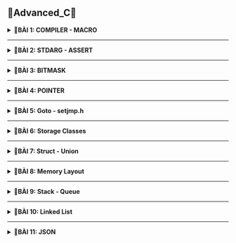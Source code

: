📓Advanced_C📓
----

<details>
<summary><b>📖BÀI 1: COMPILER - MACRO</b></summary>
 
## 1. Compiler - Trình biên dịch
- **Compiler (Trình biên dịch )**: là chương trình biên dịch các code của ngôn ngữ lập trình tương ứng thành các mã nhị phân mà máy có thể hiểu được.
- Quá trình biên dịch gồm 4 giai đoạn:

![image](https://github.com/user-attachments/assets/a0dfa386-3802-4682-a506-cd6534989b3d)
<br>&nbsp;**a. Preprocess (Tiền xử lý):**<br>
&nbsp;&nbsp;- &nbsp;**Tác dụng:** Chuyển các _file.c_, _file.h_ sang _file.i_.<br>
&nbsp;&nbsp;- &nbsp;**Đặc điểm:**<br>
&nbsp;&nbsp;&nbsp;&nbsp;&nbsp;+ &nbsp;Xử lý các loại chỉ thị tiền xử lý.<br>
&nbsp;&nbsp;&nbsp;&nbsp;&nbsp;+ &nbsp;Xóa bỏ các chú thích.<br>
&nbsp;&nbsp;- &nbsp;**Cú pháp:** `gcc -E main.c -o main.i`.<br>

&nbsp;**b. Compiler (Biên dịch):**<br>
&nbsp;&nbsp;- &nbsp;**Tác dụng:** Chuyển _file.i_ sang _file.s_.<br>
&nbsp;&nbsp;- &nbsp;**Đặc điểm:**<br>
&nbsp;&nbsp;&nbsp;&nbsp;&nbsp;+ &nbsp;_file.s_: là file assembly code thao tác được trực tiếp với CPU.<br>
&nbsp;&nbsp;- &nbsp;**Cú pháp:** `gcc -S main.i -o main.s`.<br>

&nbsp;**c. Assembler (Hợp ngữ):**<br>
&nbsp;&nbsp;- &nbsp;**Tác dụng:** Chuyển _file.s_ sang _file.o_.<br>
&nbsp;&nbsp;- &nbsp;**Đặc điểm:**<br>
&nbsp;&nbsp;&nbsp;&nbsp;&nbsp;+ &nbsp;Dịch chương trình sang mã máy 0 và 1.<br>
&nbsp;&nbsp;- &nbsp;**Cú pháp:** `gcc -c main.s -o main.o`.<br>

&nbsp;**d. Linker (Liên kết):**<br>
&nbsp;&nbsp;- &nbsp;**Tác dụng:** Chuyển _file.o_ sang _file.exe_.<br>
&nbsp;&nbsp;- &nbsp;**Đặc điểm:**<br>
&nbsp;&nbsp;&nbsp;&nbsp;&nbsp;+ &nbsp;Dịch chương trình sang mã máy 0 và 1.<br>
&nbsp;&nbsp;- &nbsp;**Cú pháp:** `gcc main.o test.o -o main`.<br>
## 2. Marco
- **Marco:** Là từ chỉ những thông tin sẽ được xử lý ở quá trình tiền xử lý 
- Các loại chỉ thị tiền xử lý bao gồm:

&nbsp;**a. #include:** Chỉ thị bao hàm tệp.<br>
&nbsp;&nbsp;&nbsp;- &nbsp;**Chức năng:**  Chèn nội dung file khác vào mã nguồn chính.<br>
&nbsp;&nbsp;&nbsp;- &nbsp;**#include <...>:** Thư viện trữ của C. Tìm kiếm file trong thư mục cài đặt.<br>
&nbsp;&nbsp;&nbsp;- &nbsp;**#include "...":**  File thư viện do người dùng tự tạo. Tìm kiếm file trong thư mục hiện tại.<br>
&nbsp;&nbsp;&nbsp;- &nbsp;**Ví dụ:**.<br>
```c
#include <stdio.h>
#include "test.h"                          
```
&nbsp;**b. #define:** Chỉ thị định nghĩa.<br>
&nbsp;&nbsp;&nbsp;- &nbsp;**Chức năng:**  Dùng để định nghĩa marco, tránh lặp lại những mã nguồn.<br>
&nbsp;&nbsp;&nbsp;- &nbsp;***Note:**  Khi viết define cho 1 hàm có nhiều dòng thì phải có giấu `\` dể liên kết các dòng.<br>
&nbsp;&nbsp;&nbsp;- &nbsp;**Ví dụ:**.<br>
```c
#define Creat_func(name, cmd)        \
int main()                           \
{                                    \
     printf(#cmd);                   \
}                                    \
```
&nbsp;**c. #undef:** Chỉ thị hủy định nghĩa.<br>
&nbsp;&nbsp;&nbsp;- &nbsp;**Chức năng:**  Dùng để hủy định nghĩa marco.<br>
&nbsp;&nbsp;&nbsp;- &nbsp;**Ví dụ:**
```c
#define SIZE 50    
#undef SIZE                          
#define SIZE 40
```

&nbsp;**d. #if, #elif, #else, #endif:** Chỉ thị biên dịch có điều kiện.<br>
&nbsp;&nbsp;&nbsp;- &nbsp;**Chức năng:**  Dùng để kiểm tra điều kiện của marco.<br>
&nbsp;&nbsp;&nbsp;- &nbsp;**Ví dụ:**<br>
```c
#define ESP32 1   
#define STM32 2
#define ATmega324 3

#define MCU STM32

#if MCU == STM32
   void digitalWrite(Pin pin, Status state){
     if(state == HIGH){
        GPIOA->BSRR = (1 << pin);
     }
#elif MCU == ESP32
   void digitalWrite(Pin pin, Status state){
     if(state == HIGH){
        GPIO.out_w1ts = (1 << pin);
     }
#else MCU == ATmega324
   void digitalWrite(Pin pin, Status state){
     if(state == HIGH){
        PORTA |= (1 << pin);
     }
#endif
```

&nbsp;**e. #ifdef, #ifndef:** Chỉ thị biên dịch có điều kiện.<br>
&nbsp;&nbsp;&nbsp;- &nbsp;**Chức năng:**  Kiểm tra xem marco đã được định nghĩ hay chưa để thực hiện thao tác phía dưới nó.<br>
&nbsp;&nbsp;&nbsp;- &nbsp;**Ví dụ:**<br>
```c
#ifndef TEST_H    
#define TEST_H                        

void display();

#endif
```
- Các loại toán tử trong marco bao gồm:

&nbsp;- &nbsp;**##:** nối chuỗi.<br>
&nbsp;- &nbsp;**Ví dụ:**<br>
```c
#define CREATE_VAR(name)    \
int int_##name;             \
char char_##name;           \
CREATE_VAR(test1);   
```
```c
Kq:  int int_test1; char char_test1;   
```
&nbsp;- &nbsp;**#:** chuẩn hóa đoạn văn bản thành chuỗi.<br>
&nbsp;- &nbsp;**Ví dụ:**<br>
```c
#define CREATE_FUNC(name, cmd)
   void name()
   {
     printf(#cmd);
   }
CREATE_FUNC(test1, This is function\n);   
```
```c
Kq:  void test1(){ printf("This is function\n"); }    
```
&nbsp;- &nbsp;**Variadic:** dùng cho những hàm không xác định được tham số truyền vào và gồm 2 thành phần.<br>
&nbsp;&nbsp;&nbsp;&nbsp;+ &nbsp;**... :** biểu thị danh sách đối số.<br>
&nbsp;&nbsp;&nbsp;&nbsp;+ &nbsp;**__VA_ARG__ :** Thay thế bằng danh sách các đối số.<br>
&nbsp;- &nbsp;**Ví dụ:**<br>
```c
#define print(...) __VA_ARG__   
```
  </details>

  
-----------------------------------------------------------------------------------------------------------------------------------------------


<details>
<summary><b>📖BÀI 2: STDARG - ASSERT</b></summary>
 
## 1. Thư viện STDARG
- Cung cấp cá phương thức để làm việc với các hàm số có danh sách đối số không xác định.
- Các marco trong thư viện STDARG:

|Các marco|Cú pháp|Đặc điểm|
|:------------------------:|:------------------------:|:------------------------|
|**`va_list`**|**`va_list ap`**|- Là 1 kiểu dữ liệu đẫ được định nghĩa lại để đại diện cho danh sách các đối số biến đổi.<br> - Có thể viết lại: `typedef char* va_list`.<br> - Ví dụ: **`va_list args`**|
|**`va_start`**|**`va_start(va_list ap, last_fixed_param)`**|- Khởi tạo `va_list` để bắt đầu truy xuất các tham số biến đổi. Nó cần tham số cuối cùng cố định trong danh sách tham số của hàm.<br> - `last_fixed_param` là tên của tham số cố định cuối cùng trước danh sách tham số biến đổi.<br> - Ví dụ:<br>`void ham(int count, ...){ `<br> &nbsp;&nbsp;&nbsp;`va_list args;`<br> &nbsp;&nbsp;&nbsp;`va_start(args, count);}`|
|**`va_arg`**|**`va_arg(va_list ap, type)`**| - Truy cập 1 đối số trong danh sách và chuyển về kiểu `type`.<br> - Mỗi lần gọi sẽ lấy 1 phần tử. <br> - Ví dụ: `va_arg(args, int)`|
|**`va_copy`**|**`va_copy(va_list dest, va_list src);`**| - `dest`: Biến đích kiểu va_list sẽ nhận bản sao.<br> - `src`: Biến nguồn kiểu va_list đã được khởi tạo bằng va_start.<br> - Sao chép dữ liệu từ biến nguồn vào biến đích.<br> - Sao chép dữ liệu giữa các biến có cùng kiểu `va_list`.<br> - Ví dụ: `va_copy(check, args)`|
|**`va_end`**|**`va_end(va_list ap);`**| - Thu hồi địa chỉ con trỏ,<br> - Giải phóng tài nguyên được cấp phát bởi `va_start`<br> - Ví dụ: `va_end(args)`|
<br>

- Ví dụ:<br>
&nbsp;+ Ví dụ 1: Viết hàm in ra dãy số bất kì được điền vào.<br> 
```c
#include <stdio.h>
#include <stdarg.h>

void display(int count, ...) {
    va_list args;
    va_start(args, count);

    for (int i = 0; i < count; i++) {
        printf("Value at %d: %d\n", i, va_arg(args,int)); 
    }
    va_end(args);
}

int main()
{
    display(5, 5, 8, 15, 10, 13);
    return 0;
}
```
&nbsp;+ Ví dụ 2: Viết hàm tính tổng với tham số không xác định (Kết hợp **`STDARG`** với **`__VA_ARGS__`**).<br> 
```c
#include <stdio.h>
#include <stdarg.h>

#define tong(...)  sum(__VA_ARGS__,'\n')
int sum(int count, ...)
    va_list args;
    va_list check;
    
    va_start(args, count);
    va_copy(check, args);

    int result = count;

    while((va_arg(check, char*)) !=  (char*)'\n')
    {
       result +=  va_arg(args, int);
    }
    va_end(args);
    return result;
}

int main()
{
    printf("Tong: %d\n", tong(3, 1, -1, 0, 2));
    return 0;
}
```
## 2. Thư viện ASSERT
- Cung cấp marco `assert` dùng để kiểm tra một điều kiện trong quá trình debug.<br>
&nbsp;+ Nếu điều kiện đúng (true), không có gì xảy ra và chương trình tiếp tục thực thi.<br>
&nbsp;+ Nếu điều kiện sai (false), chương trình dừng lại và thông báo 1 thông điệp lỗi.<br>
- Nếu định nghĩa macro NDEBUG trước khi include `assert.h`, thì toàn bộ các `assert()` sẽ bị vô hiệu hóa khi biên dịch.
- Ví dụ:<br>
  ```c
  #include <assert.h>

  int main()
  {
    int x = 6;
    assert( x = 5); \\ Nếu x không bằng 5 dừng chương trình báo lỗi, nếu x = 5 thực thi tiếp
  }
  ```
  </details>

---------------------------------------------------------------------------------------------------------------------------------------------------------------------------------------------

<details>
<summary><b>📖BÀI 3: BITMASK</b></summary>
 
## 1. Khái niệm
- **Bitmask**: Là một kỹ thuật trong lập trình, dùng để truy xuất hoặc thao tác trực tiếp trên các bit trong một giá trị nhị phân. Có thể sử dụng bitmask để đặt, xóa và kiểm tra trạng thái của các bit cụ thể trong một từ (word).
- **Bitmask** thường được sử dụng để tối ưu hóa bộ nhớ, thực hiện các phép toán logic trên một cụm bit, và quản lý các trạng thái, quyền truy cập, hoặc các thuộc tính khác của một đối tượng.
## 2. Các toán tử bitwise
### 2.1. Toán tử NOT - NOT bitwise
- Dùng để thực hiện phép NOT bitwise trên từng bit của một số. Kết quả là bit đảo ngược của số đó.<br>
![image](https://github.com/user-attachments/assets/40656c9e-3be8-4e7c-ac22-b7a035ec1d10)
    |a|y = ~a|
    |:--:|:--:|
    |0|1|
    |1|0|
- Ví dụ:
  ```c
  int main()
  {
     uint8_t a = 0b00001110;
     a = ~a; 
  ```
  ```c
  Kq: a = 0b11110001
  ```
### 2.2. Toán tử AND - AND bitwise
- Dùng để thực hiện phép AND bitwise giữa từng cặp bit của hai số. Kết quả là 1 nếu cả hai bit tương ứng đều là 1, ngược lại là 0.<br>
 ![image](https://github.com/user-attachments/assets/2ae95c18-e924-4da4-89fb-8cd7791fb963)
    |a|b|y = a & b|
    |:--:|:--:|:--:|
    |0|0|0|
    |0|1|0|
    |1|0|0|
    |1|1|1|
 - Ví dụ:
   ```c
   int main()
   {
      uint8_t a = 0b00001110;
      uint8_t b = 0b11110001;
      uint8_t result;
      result = a & b;
   ```
   ```c
   Kq: result = 0b00000000
   ```
### 2.3. Toán tử OR - OR bitwise
- Dùng để thực hiện phép OR bitwise giữa từng cặp bit của hai số. Kết quả là 1 nếu có hơn một bit.<br>
 ![image](https://github.com/user-attachments/assets/34b7b8f0-6dd2-4a73-9712-56fde6a8246e)
    |a|b|y|
    |:--:|:--:|:--:|
    |0|0|0|
    |0|1|1|
    |1|0|1|
    |1|1|1|
- Ví dụ:
  ```c
  int main()
  {
     uint8_t a = 0b00001110;
     uint8_t b = 0b11110001;
     uint8_t result;
     result = a | b;
  ```
  ```c
  Kq: result = 0b11111111
  ```
### 2.4. Toán tử XOR - XOR bitwise
- Dùng để thực hiện phép XOR bitwise giữa từng cặp bit của hai số. Kết quả là 1 nếu chỉ có một bit tương ứng là 1.<br> 
 ![image](https://github.com/user-attachments/assets/7b000a23-1941-4702-b8f9-6e374947a4ca)
    |a|b|y = a ^ b|
    |:--:|:--:|:--:|
    |0|0|0|
    |0|1|1|
    |1|0|1|
    |1|1|0|
- Ví dụ:
  ```c
  int main()
  {
     uint8_t a = 0b00001111;
     uint8_t b = 0b11110001;
     uint8_t result;
     result = a ^ b;
  ```
  ```c
  Kq: result = 0b11111110
  ```
### 2.5. Các phép dịch trái (Shift left) và phép dịch phải (Shift right)
- Dùng để di chuyển bit sang trái hoặc sang phải.
- **Phép dịch trái (Shift left):** Các bit ở bên phải sẽ được dịch sang trái, và các bit trái cùng sẽ được đặt giá trị 0.
- **Phép dịch phải (Shift right):** Các bit ở bên trái sẽ được dịch sang phải, và các bit phải cùng sẽ được đặt giá trị 0 hoặc 1 tùy thuộc vào giá trị của bit cao nhất.
- Ví dụ:
  ```c
  int main()
  {
     uint8_t a = 0b00001111;
     uint8_t b = 0b11110001;
     a = a << 5; //dịch trái
     b = b >> 4; //dịch phải
  ```
  ```c
  Kq: a = 0b11100000
      b = 0b00001111
  ```
## 3. Ví dụ tổng quát
```c
#include <stdio.h>
#include <stdint.h>

#define GENDER        1 << 0  // Bit 0: Giới tính (0 = Nữ, 1 = Nam)
#define TSHIRT        1 << 1  // Bit 1: Áo thun (0 = Không, 1 = Có)
#define HAT           1 << 2  // Bit 2: Nón (0 = Không, 1 = Có)

// Bật tính năng
void enableFeature(uint8_t *options, uint8_t feature)
{
    *options = *options | feature;
}

//Tắt tính năng
void disableFeature(uint8_t *options, uint8_t feature) {
    *options = *options & (~feature);
}

//Kiểm tra tính năng
int isFeatureEnabled(uint8_t options, uint8_t feature) {
    return ((options & feature) != 0);
}

//Liệt kê các tính năng đã bật
void listSelectedFeatures(uint8_t options) {
    printf("Selected Features:\n");

    const char* featureName[] =
    {
        "Gender",
        "Shirt",
        "Hat",

    };
    for (int i = 0; i < 8; i++)
    {
      if ((options >> i) & 1)
      {
        printf("%s\n", featureName[i]);   
      }
    }
}

int main(int argc, char const *argv[]) {
{
  uint8_t options = 0;
  uint8_t *ptr = &options;

  enableFeature(&options, GENDER | TSHIRT | HAT);   // Bật tính năng

  disableFeature(&options, HAT | TSHIRT);    // Loại bỏ tính năng
}
  listSelectedFeatures(options);    // Liệt kê tính năng
  return 0;
}
```

  </details>


-----------------------------------------------------------------------------------------------------------------------------------------------


<details>
<summary><b>📖BÀI 4: POINTER</b></summary>
 
## 1. Khái niệm
- **Con trỏ (pointer):** Là một biến chứa địa chỉ bộ nhớ của một đối tượng khác (biến, mảng, hàm)
- Việc sử dụng con trỏ giúp chúng ta thực hiện các thao tác trên bộ nhớ một cách linh hoạt hơn.
## 2. Đặc điểm con trỏ
### 2.1. Khai báo con trỏ
- Cú pháp: `<Kiểu dữ liệu> *<tên biến>`
- Trong đó:<br>
&nbsp;+ Kiểu dữ liệu là: void, char, int, ...<br>
&nbsp;+ Dấu * trước tên biến là ký hiệu báo cho trình biên dịch biết ra.
- Ví dụ: <br>
```c
int *ptr_int;       // con trỏ đến kiểu int
char *ptr_char;     // con trỏ đến kiểu char
float *ptr_float;   // con trỏ đến kiểu float
```
### 2.2. Lấy địa chỉ của biến
- Con trỏ khi trỏ đến biến sẽ lưu địa chỉ ô nhớ đầu tiên được cấp phát cho biến đó.
- Cú pháp: `<Kiểu dữ liệu> *<tên biến 1> = &<tên biến 2>`
- Trong đó:<br>
&nbsp;+ Kiểu dữ liệu là: void, char, int, ...<br>
&nbsp;+ Dấu * trước tên biến là ký hiệu báo cho trình biên dịch biết ra.<br>
&nbsp;+ &<tên biến 2>: là phép lấy địa chỉ của biến 2.
- Ví dụ: <br>
```c
int x = 10;       //Address: 0x01 0x02 0x03 0x04
                  //Value:	0b00..00
int *ptr_x = &x;  // ptr_x chứa địa chỉ của x
                  // &ptr_x = 0xc1
                  // ptr_x = 0x01
```
 Truy cập giá trị (giải tham chiếu - dereference)
- Để lấy giá trị từ con trỏ ta sử dụng phép giải tham chiếu.
- Cú pháp: `*<tên biến 1> = <tên biến 2>`
- Trong đó:<br>
&nbsp;+ *<tên biến 1>: là phép lấy giá trị từ con trỏ.
- Ví dụ: <br>
```c
int x = 10;
int *ptr_x = &x;
*ptr_x = *(0x01) = 10
```
### 2.4. Kích thước con trỏ
- Kích thước của con trỏ phụ thuộc vào kiến trúc máy tính và trình biên dịch hoặc kiến trúc vi xử lý.
- Phải đồng bộ kiểu dữ liệu với biến để tránh đọc sai giá trị
- Ví dụ: Với máy tính có hệ điều hành 64 bit thì con trỏ sẽ có kích thước 8 bytes (64 bit).
## 3. Mối quan hệ giữa con trỏ và mảng
- Kích thước mảng = số lượng phần tử của mảng x kích thước kiểu dữ liệu
```c
int main() {
  int arr[] = {1, 2, 3, 4, 5};
  
  int *ptr = arr;
  
  int n = sizeof(arr)/sizeof(arr[0]);  // số lượng phần tử trong mảng
  
  for (int i; i < n; i++)
  {
     // ptr là địa chỉ phần tử thứ 1
     // ptr + 1 là địa chỉ phần tử thứ 2
     // .....
     // *ptr +i 'là giá trị phần tử thứ i
     printf("Dia chi: %p - Gia tri: %d\n",ptr + i, (*ptr +i));
  }
}
```
## 3. Void pointer
- **Void pointer** thường dùng để trỏ để tới bất kỳ địa chỉ nào mà không cần biết tới kiểu dữ liệu của giá trị tại địa chỉ đó.
- Cú pháp: ` void *ptr_void;`
- Ưu điểm: Thay vì phải khai báo nhiều con trỏ với các kiểu dữ liệu khác nhau thì ta có thể tối ưu bằng cách khai báo 1 con trỏ void và dùng nó để trỏ tới nhiều biến với các kiểu dữ liệu khác nhau giúp tối ưu bộ nhớ hơn
- Nhược điểm: cú pháp phức tạp vì phải ép kiểu lại
- Ví dụ:
```c
#include <stdio.h>

int main()
{
   void *ptr

    int value = 5;
    double test = 15.7;
    char arr[] = "Hello World"; //ký tự NULL (\'0')
    
    ptr = &value;
    printf("Address: %p - Value: %d\n", ptr, *(int*)(ptr));

    ptr = &test;
    printf("Address: %p - Value: %f\n", ptr, *(double*)(ptr));

    ptr = arr;
    for (int i = 0; i < (sizeof(arr)/sizeof(arr[0])); i++)
    {
       printf("Address: %p - Value: %c\n", ptr+i, *(char*)(ptr+i));
    }

    void *ptr1[] = { &value, &test, arr };
    printf("Address: %p - Value: %d\n", ptr1[0], *(int*)ptr1[0]);
    printf("Address: %p - Value: %f\n", ptr1[1], *(double*)ptr1[1]);
    printf("Address: %p - Value: %c\n", ptr1[1], *(char*)ptr1[1]);
    return 0;
}
```
## 4. Con trỏ hàm - Function Pointer
### 4.1. Khái niệm - Cú pháp
- **Con trỏ hàm (Function Pointer)** là một biến mà giữ địa chỉ của một hàm. Có nghĩa là, nó trỏ đến vùng nhớ trong bộ nhớ chứa mã máy của hàm được định nghĩa trong chương trình.
- Trong ngôn ngữ lập trình C, con trỏ hàm cho phép bạn truyền một hàm như là một đối số cho một hàm khác, lưu trữ địa chỉ của hàm trong một cấu trúc dữ liệu, hoặc thậm chí truyền hàm như một giá trị trả về từ một hàm khác.
- Cú pháp: `<return_type> (*func_pointer)(<data_type_1>, <data_type_2>);`
- Ví dụ:
```c
int sum ( int a, int b);
int (*ptr)(int, int);
ptr = sum; 
```
### 4.2. Các cách gọi hàm 
```c
void funcA();
void (*ptr)();
ptr = &funcA; // hoặc có thể viết ptr = funcA
```
- Gọi thông qua tên: FuncA();
- Gọi thông qua con trỏ hàm:<br> 
  &nbsp;+ Gọi trực tiếp như gọi hàm: ptr();<br>
  &nbsp;+ Sử dụng dấu * giải tham chiếu: (*ptr)();
### 4.3. Ưu điểm - nhược điểm
- Ưu điểm: Có độ linh hoạt cao
- Nhược điểm: Tốc độ châm hơn so với gọi hàm thông qua tên
### 4.4. Ví dụ
- Ví dụ 1: Khai báp như 1 biến
  ```c
  #include <stdio.h>
  
  int tong(int a, int b){ return a + b; }
  
  int hieu(int a, int b){ return a - b; }
  
  int tich(int a, int b){ return a * b; }
  
  int thuong(int a, int b){ return (double)a / b; }
  
  int main()
  {
      int (*ptr)(int,int);  //Khai báo con trỏ hàm
  
       ptr = tong;
       printf("Tong: %d\n, ptr(2,3));
  
       ptr = hieu;
       printf("Hieu: %d\n, ptr(2,3));
  
       ptr = tich;
       printf("Tich: %d\n, ptr(2,3));
  
       ptr = thuong;
       printf("Thuong: %d\n, ptr(5,3));
  
       return 0;
  }
  ```
  ```c
  Kq: Tong: 5
       Hieu: -1
       Tich: 6
       Thuong: 1,666666
  ```
 - Ví dụ 2: Khai báo con trỏ hàm dưới dạng mảng con trỏ
   ```c
   void tong(int a, int b) {printf("Tong là: %d", a+b);}
   
   void hieu(int a, int b) {printf("Hieu là: %d", a-b);}
   
   void tich(int a, int b) {printf("Tich là: %d", a*b);}
   
   void thuong(int a, int b) {printf("Thuong là: %d", (double)a/b);}
   
   int main ()
   {
     void (*ptr)(int, int);  // Khai báo con trỏ hàm
   
     void (*ptr_arr[])(int, int) = {tong, hieu, tich, thuong};  
     ptr_arr[0](2,3);  // Gọi hàm tổng
     ptr_arr[1](2,3);  // Gọi hàm hiệu
     ptr_arr[2](2,3);  // Gọi hàm tích
     ptr_arr[3](5,3);  // Gọi hàm thuong
   
    return 0;
   }
   ```
   ```c
   Kq: Tong: 5
        Hieu: -1
        Tich: 6
        Thuong: 1,666666
   ```
   - Ví dụ 3: Khai báo con trỏ hàm dưới dạng tham số truyền vào
   ```c
   void tong(int a, int b) {printf("Tong là: %d", a+b);}
   
   void hieu(int a, int b) {printf("Hieu là: %d", a-b);}
   
   void tich(int a, int b) {printf("Tich là: %d", a*b);}
   
   void thuong(int a, int b) {printf("Thuong là: %d", (double)a/b);}
   
   void tinhtoan(void (*pheptoan)(int, int), int a, int b)
   {
      pheptoan(a,b);
   }
   
   int main ()
   {
     void (*ptr)(int, int);  // Khai báo con trỏ hàm
   
     tinhtoan(tong, 2, 3);  // Truyền tham số là hàm tong để tính tổng.
     tinhtoan(hieu, 2, 3);  // Truyền tham số là hàm tong để tính hiệu.
     tinhtoan(tich, 2, 3);  // Truyền tham số là hàm tong để tính tích.
     tinhtoan(thuong, 5, 3);  // Truyền tham số là hàm tong để tính thương.
     return 0;
   }
   ```
   ```c
   Kq: Tong: 5
        Hieu: -1
        Tich: 6
        Thuong: 1,666666
   ```
## 5. Con trỏ trỏ tới hằng số - Pointer to Constant
- Khái niệm: Là cách định nghĩa một con trỏ không thể thay đổi giá trị tại địa chỉ mà nó trỏ đến thông qua dereference nhưng giá trị địa chỉ đó có thể thay đổi.
- Cú pháp:<br>
  ```c
  <data type> const *ptr_const;
  const <data type> *ptr_const;
  ```
- Ứng dụng: Giứ lại dữ liệu trước đó 
- Ví dụ:<br> 
  ```c
  int main()
  {
     int value = 5;
     int test = 8;
     const int *ptr_const = &value;

     printf("value: %d\n", *ptr_const);  //read - only

     //*ptr_const = 7; Sai
     ptr_const = &test //đúng

     printf("value: %d\n", *ptr_const);
     return 0;
  }
  ```
## 6. Hằng con trỏ -  Constant Pointer
- Khái niệm: Định nghĩa một con trỏ khi được khởi tạo thì nó sẽ không thể trỏ tới địa chỉ khác.
- Cú pháp:<br>
  ```c
  <data type> *const ptr_const;
  const <data type> *const ptr_const;  // kết hợp hằng con trỏ và con trỏ hằng
  ```
- Ví dụ:<br> 
  ```c
  #include <stdio.h>
 
  int main()
  {
      int value = 5;
      int test = 15;
      int *const const_ptr = &value;
  
      printf("value: %d\n", *const_ptr);
  
      *const_ptr = 7;
      printf("value: %d\n", *const_ptr);
  
      //const_ptr = &test; // wrong
      return 0;
  }
  ```
## 7. Con trỏ NULL -  NULL Pointer
- Khái niệm: là một con trỏ không trỏ đến bất kỳ đối tượng hoặc vùng nhớ cụ thể nào.
- Ứng dụng: Dùng để kiểm tra xem một con trỏ đã được khởi tạo và có trỏ đến một vùng nhớ hợp lệ chưa tránh thay đổi dữ liệu mà nó trỏ tới => Khi dùng xong hoặc không dùng nên gắn con trỏ NULL
- Ví dụ:<br> 
  ```c
  #include <stdio.h>

  int main()
  {
      int *ptr = NULL;  // Gán giá trị NULL cho con trỏ    0x0000000
  
      if (ptr == NULL)
      {
          printf("Pointer is NULL\n");
      }
      else
      {
          printf("Pointer is not NULL\n");
      }
  
      int score_game = 5;
      if (ptr == NULL)
      {
          ptr = &score_game;
          *ptr = 30;
          ptr = NULL; // khi không dùng nữa gắn NULL
      }
      return 0;
  }
  ```
  ## 8. Con trỏ đến con trỏ -  Pointer to Pointer (Con trỏ cấp 2
- Khái niệm: cho phép lưu trữ địa chỉ của một con trỏ khác
- Ứng dụng:<br>
&nbsp;+ Kiểu dữ liệu JSON.<br>
&nbsp;+ Cấu trúc dữ liệu danh sách liên kết. <br>
- Ví dụ:<br> 
  ```c
  int test = 5; //Address: 0x01, Value:	5
  
  int *ptr = &test; // Address: 	0xf1, Value:	0x01
  
  int **ptp = &ptr; //Address: 	0xef, Value:	0xf1

  **ptp = 5 // Giải tham chiếu con trỏ cấp 2
  ```
  </details>

  
-----------------------------------------------------------------------------------------------------------------------------------------------


<details>
<summary><b>📖BÀI 5: Goto - setjmp.h </b></summary>
 
## 1. Goto
- **Goto:**: à một từ khóa trong ngôn ngữ lập trình C, cho phép chương trình nhảy đến một nhãn (label) đã được đặt trước đó trong cùng một hàm. 
- Ưu điểm: Kiểm soát luồng chạy chương trình
- Nhược điểm:
  &nbsp;+ Làm cho mã nguồn trở nên khó đọc và khó bảo trì.<br>
  &nbsp;+ Chỉ sử dụng trong cùng 1 hàm.<br>
- Ví dụ:
```c
 #include <stdio.h>
 
 int main()
 {
    int i = 0;
 
    // Đặt nhãn
    start:
       if (i >= 5)
       {
          goto end;  // Chuyển control đến nhãn "end"
       }
 
       printf("%d ", i);
       i++;
 
       goto start;  // Chuyển control đến nhãn "start"
 
    // Nhãn "end"
    end:
       printf("\n");
    return 0;
 }

```
## 2. Thư viện setjmp
- **setjmp.h:** là một thư viện trong ngôn ngữ lập trình C, cung cấp hai hàm chính là setjmp và longjmp.
- Ứng dụng: Dùng để xử lý ngoại lệ trong C (debug chương trình ).
- **setjmp(jmp_bufenv)**: Lưu trữ vị trí mà cái hàm được gọi ra ( vị trí setjmp đang đứng) để có thể quay lại bằng **longjmp**.<br>
&nbsp;+ Trả về 0 khi được gọi lần đầu.<br>
&nbsp;+ Trả về một giá trị khác 0 khi quay lại từ **longjmp**.<br>
- **longjmp(jmp_buf env, int value):** Nhảy về vị trí hiện tại của setjmp và tiếp tục thực thi từ đó.
- Ví dụ:<br>
 ```c
 #include <stdio.h>
 #include <setjmp.h>
 
 jmp_buf buf;
 
 int exception = 0;
 
 void func2()
 {
     printf("This is function 2\n");
     longjmp(buf, 2);  // Nhảy trở lại vị trí setjmp và trả lại giá trị 2
 }
 
 void func3()
 {
     printf("This is function 3\n");
     longjmp(buf, 3);   // Nhảy trở lại vị trí setjmp và trả lại giá trị 3
 }
 
 void func1()
 {
     exception = setjmp(buf);   //đánh dấu lưu trữ vị trí hàm setjmp đang thực thi
     if (exception == 0)
     {
         printf("This is function 1\n");
         printf("exception = %d\n", exception);
         func2();
     }
     else if (exception == 2)
     {
         printf("exception = %d\n", exception);
         func3();
     }
     else if (exception == 3)
     {
         printf("exception = %d\n", exception);
     }
 }
 
 int main(int argc, char const *argv[])
 {
     func1();
     return 0;
 }
 ```
## 3. Xử lý ngoại lệ - Exception Handling
- **Xử lý ngoại lệ (Exception Handling):** là một cơ chế trong lập trình giúp phát hiện và xử lý các lỗi thường liên quan lỗi hệ thống hoặc tình huống bất thường xảy ra trong quá trình thực thi chương trình, giúp chương trình hoạt động ổn định và không bị dừng đột ngột.
### 3.1. **Ngoại lệ (Exception):** là những lỗi hoặc sự kiện không mong muốn xảy ra trong quá trình thực thi chương trình, chẳng hạn như:<br>
&nbsp;+ Chia một số cho 0 (division by zero).<br>
&nbsp;+ Truy cập mảng ngoài phạm vi (out of bounds array access).<br>
&nbsp;+ Truy xuất con trỏ null (null pointer dereference).<br>
&nbsp;+ Lỗi khi mở hoặc đọc tập tin (file not found).<br>
&nbsp;+ Lỗi cấp phát bộ nhớ (bad allocation).<br>
### 3.2. **Cơ chế xử lý ngoại lệ:** giúp chương trình phản ứng kịp thời với các lỗi mà không làm gián đoạn toàn bộ chương trình.
- Hầu hết các ngôn ngữ lập trình hiện đại như C++, Java, Python, C# đều hỗ trợ xử lý ngoại lệ thông qua các từ khóa chính như:
&nbsp;+ **try:** Định nghĩa một khối lệnh có thể phát sinh lỗi.<br>
&nbsp;+ **catch:** Xử lý ngoại lệ nếu có lỗi xảy ra.<br>
&nbsp;+ **throw:** Ném ra một ngoại lệ khi xảy ra lỗi.<br>
=> Muốn sử dụng những lệnh trên trong C phải định nghĩa trong setjump.

- Cú pháp:<br>
  ```c
   try
   {
      // Khối lệnh có thể phát sinh lỗi
   }
   catch (loại_ngoại_lệ_1)
   {
      // Xử lý ngoại lệ loại 1
   }
   catch (loại_ngoại_lệ_2)
   {
      // Xử lý ngoại lệ loại 2
   }
   catch (...)
   {
      // Xử lý tất cả các ngoại lệ khác
   }
  ```
- Ví dụ: <br>
  ```c
    #include <stdio.h>
  #include <setjmp.h>
  
  jmp_buf buf;
  
  int exception_code;
  
  typedef enum
  {
      NO_ERROR,
      NO_EXIT,
      DIVIDE_BY_0
  } ErrorCodes;  
  
  #define TRY if ((exception_code = setjmp(buf)) == 0)
  #define CATCH(x) else if (exception_code == x)
  #define THROW(x) longjmp(buf, x)
  
  double divide(int a, int b)
  {
      if (a == 0 && b == 0)
      {
          THROW(NO_EXIT);
      }
      else if (b == 0)
      {
          THROW(DIVIDE_BY_0);
      }
  
      return (double)a/b;
  }
  
  int main(int argc, char const *argv[])
  {
      exception_code = NO_ERROR;
  
      TRY
      {
          printf("Ket qua: %0.3f\n", divide(0,0));
      }
      CATCH(NO_EXIT)
      {
          printf("ERROR! Không tồn tại\n");
      }
      CATCH(DIVIDE_BY_0)
      {
          printf("ERROR! Chia cho 0\n");
      }
  
      // thêm code ở đây
      printf("Hello world\n");
      return 0;
  }
  ```
- **Note:** Sự khác nhau giữa **TRY - CATCH - THROW** và **ASSERT**:<br>
&nbsp;+ **ASSERT:** Khi có lỗi đưa ra thông báo lỗi chi tiết và dừng ngay chương trình khi có lỗi.<br>
&nbsp;+ **TRY - CATCH - THROW:** Khi có lỗi đưa ra thông báo lỗi nhưng không dừng ngay chương trình khi có lỗi.<br>
</details>

  
-----------------------------------------------------------------------------------------------------------------------------------------------


<details>
<summary><b>📖BÀI 6: Storage Classes </b></summary>
 
## 1. Từ khóa Extern
- **Extern:** là từ khóa được sử dụng để thông báo rằng một biến hoặc hàm đã được khai báo ở một nơi khác trong chương trình hoặc trong một file nguồn khác. Giúp chương trình hiểu rằng biến hoặc hàm đã được định nghĩa và sẽ được sử dụng từ một vị trí khác.
- Ví dụ:<br>

&nbsp;+ File test.c.<br>
```c
 #include <stdio.h>

int var_global = 50; // 0x01

void display()
{
    printf("%d\n",var_global);
}
```
&nbsp;+ File test.h.<br>
```c
#ifndef TEST_H
#define TEST_H

extern int var_global;

extern void display();

endif
```
&nbsp;+ File main.c.<br>
```c
#include <stdio.h>
#include "test.h"

int main(int argc, char const *argv[])
{
    display();
    return 0;
}
```
## 2. Từ khóa Static local
- Khi **Static** Khi static được sử dụng với biến cục bộ (khai báo biến trong một hàm):<br>
&nbsp;+ Giữ phạm vi của biến chỉ trong hàm đó.<br>
&nbsp;+ Giữ giá trị của biến qua các lần gọi hàm.
<br>
- Ví dụ:<br>

```c
#include <stdio.h>
int *ptr =NULL;
void counnt()
{
    static int count = 0;  // Biến static giữ giá trị qua các lần gọi hàm
    ptr = &a; //dùng con trỏ thay đổi biến stactic a từ bên ngoài
    int count1 = 0 // giá trị tự reset sau mỗi lần gọi hàm
    printf("Count: %d\n", ++count);
    printf("Count1: %d\n", ++count);
}

int main()
{
    count();  // In ra "Count: 1"
    count();  // In ra "Count: 2"
    count();  // In ra "Count: 3"

    *ptr =99;
    count();  // In ra "Count: 3"
    return 0;
}
```

```c
Kq:
Count: 1 
Count1: 0
Count: 2
Count1: 0
Count: 3
Count1: 0
Count: 100
Count1: 0
}
```
## 3. Từ khóa Static global
- Khi static được sử dụng với biến, hàm toàn cục, nó hạn chế phạm vi của biến, hàm đó chỉ trong file nguồn hiện tại.
- Ứng dụng: dùng để thiết kế các file thư viện.
- Ví dụ:<br>
```c
#include <stdio.h>
#include "test.h>

static int a = 10 // gắn biến static chỉ sử dụng trong hàm này

static void display(){
  printf(this is test1.c\n");
int *ptr = &a;
}
void test(){  
  printf("Hello Word\n);
}
```
## 4. Từ khóa Volatile
- Dùng để báo hiệu cho trình biên dịch rằng một biến có thể thay đổi ngẫu nhiên, ngoài sự kiểm soát của chương trình.
- Giúp ngăn chặn trình biên dịch tối ưu hóa hoặc xóa bỏ các thao tác trên biến đó, giữ cho các thao tác trên biến được thực hiện như đã được định nghĩa.<br>
```c
#include "stm32f10x.h"

uint8_t *addr = (uint8_t*)0x20000000;
volatile uint8_t var = 0;  //giúp a cập nhật khi bị thay đổi ngẫu nhiên

int main()
{
   while(1)
   {
     var = *addr;
     if (var != 0) break;
   }
}
```
## 5. Register - thanh ghi
- Giúp cho biến lưu trực tiếp vào thanh ghi không qua Ramm làm tăng tốc độ xử lý
- Tuy nhiên, lưu ý rằng việc sử dụng register chỉ là một đề xuất cho trình biên dịch và không đảm bảo rằng biến sẽ được lưu trữ trong thanh ghi. Trong thực tế, trình biên dịch có thể quyết định không tuân thủ lời đề xuất này.
- Không dùng cho biến toàn cục vì:<br>
&nbsp;+ Thanh ghi không có địa chỉ nên việc truy cập khó.
&nbsp;+ Số lượng thanh ghi hạn chế.<br>
- Ví dụ: <br>
```c
#include <stdio.h>
#include <time.h>

int main()
{
   // Lưu thời điểm bắt đầu
   clock_t start_time = clock();
   register int i;

   // Đoạn mã của chương trình
   for (i = 0; i < 2000000; ++i){}

   // Lưu thời điểm kết thúc
   clock_t end_time = clock();

   // Tính thời gian chạy bằng miligiây
   double time_taken = ((double)(end_time - start_time)) / CLOCKS_PER_SEC;

   printf("Thoi gian chay cua chuong trinh: %f    giay\n", time_taken);
   return 0;
}

```
</details>

-----------------------------------------------------------------------------------------------------------------------------------------------

<details>
<summary><b>📖BÀI 7: Struct - Union </b></summary>

## 1. Struct
### 1.1. Khái niệm
- **Struct:** là một cấu trúc dữ liệu cho phép lập trình viên tự định nghĩa một kiểu dữ liệu mới bằng cách nhóm các biến có các kiểu dữ liệu khác nhau lại với nhau
### 1.2. Cú pháp
- **Khai báo tường mình**.<br>
```c
struct name_struct
{
   <data type 1> <member 1>;
   <data type 2> <member 2>;
    // ...
};
```
- **Khai báo không tường mình**.<br>

```c
typdef struct 
{
   <data type 1> <member 1>;
   <data type 2> <member 2>;
    // ...
}name_struct;
```
- **Ví dụ:** <br>

&nbsp;+ Khai báo tường mình.<br>
```c
struct User
{
   char *name;
   int age;
   char *addr;
};
struct User user1, user2, *user3;
```
&nbsp;+ Khai báo không tường mình.<br>
```c
typdef struct 
{
   char *name;
   int age;
   char *addr;
} User;
User user1, user2, *user3;
```
### 1.3. Truy xuất dữ liệu
- Sử dụng ".": Toán tử truy xuất tới thành viên khi khai báo biến bình thường.<br>
- Sử dụng "->": Toán tử truy xuất tới thành viên khi khai báo biến là con trỏ.<br>
&nbsp;+ Ví dụ:<br>
```c
user1,name = "Hieu";
user3->name = "Hieu";
```
### 1.4. Kích thước của struct
- **Data Alignment:** là quá trình sắp xếp biến thành viên của struct sao cho các biến nằm ở địa chỉ phù hợp với yêu cầu căn chỉnh của CPU. Nó sẽ sắp xếp sao cho địa chỉ các biến là số chẵn và phù hợp với hệ thống
- **Data padding:** Là byte dữ liệu trống 
- **Kích thước Struct:** là bội kích thước của phần tử có kích thước lớn nhất
- Ví dụ:<br>
```c
typdef struct 
{               // cấp phát theo thành viên lớn nhất là char* addr ( kích thước con trỏ phụ thuộc vào kiến trúc của hệ thống: 32bit, 64bit)=> cấp phát 8byte
   char *name; // 0xa0, 0xa1, 0xa2, 0xa3 ( padding: 0xa1, 0xa2, 0xa3 )
   int age;    // 0xa4, 0xa5, 0xa6, 0xa7
   char *addr; // 0xa8, 0xa9, 0xaa, 0xab. 0xac, 0xad, 0xae, 0xaf
} User;
// cấp phát địa chỉ dựa trên kích thước member lớn nhất
// 0xa0, 0xa1, 0xa2, 0xa3, 0xa4, 0xa5, 0xa6, 0xa7 (lần 1)
// 0xa8, 0xa9, 0xaa, 0xab . 0xac, 0xad, 0xae, 0xaf (lần 2)
//Tổng 16 byte
// dùng: 13 byte
// dư: 3 byte -> 3 padding
```
&nbsp;+ kích thước mảng struct:<br>
```c
struct Example1 
{
    	uint8_t  arr1[5];
    	uint16_t arr2[0];  
uint16_t arr2[1]; 
uint16_t arr2[2]; 
uint16_t arr2[3];   
uint32_t arr3[2];
};
```
=> Cấp phát bộ nhớ:<br>
![image](https://github.com/user-attachments/assets/2864a73a-aa37-441e-9ca1-8e9d8f357079)
### 1.5. Bit Field
- **Bit Field:** là một thành phần đặc biệt của cấu trúc (struct) cho phép bạn chỉ định số lượng bit cụ thể dùng để lưu trữ một biến số nguyên. Thay vì sử dụng toàn bộ kích thước của một kiểu dữ liệu, bạn có thể “cắt nhỏ” bộ nhớ theo số bit cần thiết, giúp tiết kiệm không gian bộ nhớ và mô tả chính xác hơn ý nghĩa của dữ liệu (ví dụ: lưu trạng thái bật/tắt chỉ cần 1 bit)
- Cú pháp:<br>

```c
struct name_struct 
{
  <data type 1> <member 1> : <number of bits>;
  <data type 2> <member 2> : <number of bits>;
  //...
};
```
- Ví dụ: <br>

```c
struct Example
{
   int32_t flag :1;  // sử dụng 1 trong 32 bit
   int64_t count :4; // sử dụng 4 trong 64 bit
};
```
- Số bit chỉ định trực tiếp giới hạn phạm vi giá trị có thể lưu. Ví dụ: một bit field khai báo với : 3 có thể lưu các giá trị từ 0 đến 7 (đối với unsigned).
- Không thể sử dụng toán tử lấy địa chỉ (&) trên  các thành viên bit field.
- **Chú ý:**

&nbsp;+ Không dùng cho kiểu float.<br>
&nbsp;+ Không thể truy cập địa chỉ.<br>
## 2. Union
### 2.1. Khái niệm
- **Union:** là một cấu trúc dữ liệu giúp lập trình viên kết hợp nhiều kiểu dữ liệu khác nhau vào cùng một vùng nhớ.
- **Union** giúp tiết kiệm bộ nhớ bằng cách chia sẻ cùng một vùng nhớ cho các thành viên của nó. Điều này có nghĩa là, trong một thời điểm, chỉ một thành viên của union có thể được sử dụng.
### 2.2. Cú pháp
- **Khai báo tường mình**.<br>
```c
union name_union
{
   <data type 1> <member 1>;
   <data type 2> <member 2>;
    // ...
};
```
- **Khai báo không tường mình**.<br>
```c
typdef union 
{
   <data type 1> <member 1>;
   <data type 2> <member 2>;
    // ...
}name_union;
```
- **Ví dụ:** <br>

&nbsp;+ Khai báo tường mình.<br>
```c
union Data 
{
   uint8_t  arr1[5];
   uint16_t arr2[9];
   uint32_t arr3[3];
};
union Data data1, data2, *data3;
```
&nbsp;+ Khai báo không tường mình.<br>
```c
typdef union 
{
   uint8_t  arr1[5];
   uint16_t arr2[9];
   uint32_t arr3[3];
} Data;
Data data1, data2, *data3;
```
### 2.3. Kích thước Union
- Trong union, tất cả các thành viên cùng chia sẻ một vùng nhớ.
- Kích thước của union sẽ bằng với kích thước của thành viên lớn nhất + padding.
- Chỉ một thành viên lưu trữ giá trị tại một thời điểm nếu không dữ liệu sẽ bị ghi đè.
- Ví dụ: <br>
```c
union Data 
{
  uint8_t a1[5]; // 5 byte
  uint8_t a2[3]; // 3 byte
  uint8_t a3[6]; // 6 byte
};
```
=> Cấp phát bộ nhớ:<br>
![image](https://github.com/user-attachments/assets/7f4ea88c-cbfb-4cae-beea-407f459280bd)

### 2.5. So sánh Union - Struct
- Giống:<br>
&nbsp;+ là kiểu dữ liệu tự định nghĩa.<br>
&nbsp;+ cách truy xuất dữ liệu. <br>
- Khác:
  ||Struct|Union|
  |:------------------------:|:------------------------:|:------------------------:|
  |Kích thước|Tổng kích thước thành viên + Padding|Tổng của thành viên lớn nhất + padding|
  |Vùng nhớ - memory|Mỗi thành viên đều có vùng nhớ riêng|Dùng chung vùng nhớ|
  |Vùng nhớ - memory|Mỗi thành viên đều có vùng nhớ riêng|Dùng chung vùng nhớ|
  |Truy xuất vùng nhớ|Không ảnh hưởng khi biến thành viên thay đổi|Ảnh hưởng khi biến thành viên không thay đổi|
  
</details>

-----------------------------------------------------------------------------------------------------------------------------------------------

<details>
<summary><b>📖BÀI 8: Memory Layout</b></summary>
 
- **RAM** có 5 vùng nhớ:<br>
&nbsp;&nbsp;+ Text segment (Code segment). <br>
&nbsp;&nbsp;+ Data segment (Initialized Data). <br>
&nbsp;&nbsp;+ Bss segment (Uninitialized Data). <br>
&nbsp;&nbsp;+ Stack. <br>
&nbsp;&nbsp;+ Heap .
- Ban đầu khai báo biến sẽ được lưu như nào thì sau nó vẫn đc lưu như thế không thay đổi.<br>

  |**Các vùng nhớ**|**Lưu trữ**|**Quyền truy cập**|
  |:------------------------:|------------------------|------------------------|
  |**Text segment (Code segment)**|&nbsp;+ Các mã máy (mã máy: các câu lệnh thực thi trong chương trình).<br>&nbsp;+ Compiler Clang (macOS) lưu trữ biến hằng số toàn cục **(const)** và chuỗi hằng **(string literal)**.<br>|&nbsp;+ Chỉ có quyền đọc và thực thi, nhưng không có quyền ghi.<br>&nbsp;+ Biến hằng số toàn cục **(const)** và chuỗi hằng **(string literal)** chỉ đọc.|
  |**Data segment (Initialized Data- Dữ liệu khởi tạo)**|&nbsp;+ Các biến toàn cục được khởi tạo với giá trị khác 0.<br>&nbsp;+ Lưu trữ cá biến static (global + local) được khởi tạo với giá trị khác 0.<br>&nbsp;+ Với Compiler GCC/G++ (Windows) lưu trữ biến hằng số toàn cục **(const)** và chuỗi hằng **(string literal)**.|&nbsp;+ Có thể đọc, ghi và thay đổi giá trị biến.<br>&nbsp;+ Tất cả các biến được cấp phát sẽ bị thu hồi khi chương trình kết thúc.<br>&nbsp;+ Biến hằng số toàn cục **(const)** và chuỗi hằng **(string literal)** chỉ đọc.|
  |**Bss segment (Uninitialized Data- Dữ liệu không khởi tạo)**|&nbsp;+ Các biến toàn cục khởi tạo với **giá trị bằng 0** hoặc **không gắn giá trị**. <br>&nbsp;+ Lưu trữ cá biến static với **giá trị bằng 0** hoặc **không gắn giá trị**. <br>|&nbsp;+ Có thể đọc, ghi và thay đổi giá trị biến.<br>&nbsp;+ Tất cả các biến được cấp phát sẽ bị thu hồi khi chương trình kết thúc.|
  |**Stack**|&nbsp;+ Các biến cục bộ (trừ static cục bộ), tham số truyền vào. <br>&nbsp;+ Hằng số cục bộ, có thể thay đổi thông qua con trỏ. <br>|&nbsp;+ Có thể đọc, ghi và thay đổi giá trị biến.<br>&nbsp;+ Tất cả các biến được cấp phát sẽ bị thu hồi khi chương trình kết thúc.|

- Ví dụ:<br>

&nbsp; + **Data segment (Initialized Data- Dữ liệu khởi tạo)**
```c
int a = 1; // lưu trong Data segment
static int var = 5 // lưu trong Data segment
int *ptr = &a; // lưu trong Data segment

const int b = 10; // lưu trong Data segment - read only
char *ptr1 = "hello"; // lưu trong Data segment - read only
int main()
{
  ...
}
```
&nbsp; + **Bss segment (Uninitialized Data- Dữ liệu không khởi tạo)**
```c
int a; // lưu trong bss segment
static int var = 0 // lưu trong bss segment
int *ptr = NULL; // lưu trong bss segment
const int b = 0; // lưu trong data segment ( hằng số toàn cục không quan tâm giá trị khởi tạo lưu hết vào data hoặc text tùy trình biên dịch) - read only
char *ptr1 = "hello"; // lưu trong Data segment - read only
int main() 
{
  ...
}
```
&nbsp; + **Stack**
```c
char ptr1[] = "hello"; // lưu trong Stack
void swap(int *a, int *b) // các biến a,b lưu trong Stack
{
 //&a = 0x01 nó sẽ bị thu hồi địa chỉ khi ra khỏi hàm
  //&b = 0x0a nó sẽ bị thu hồi địa chỉ khi ra khỏi hàm
  const int c = 10; //const local
  ptr = &c;
*ptr = 100;
printf("%d\n", c);
}

int main() 
{
 swap(10,20);
 return 0;
}
```
## 4. Vùng nhớ Heap
### 4.1. Đặc điểm
- Dùng để cấp phát bộ nhớ động trong quá trình thực thi chương trình giúp vùng nhớ cấp phát ra được linh động thay đổi theo đầu vào
- Cho phép chương trình tạo ra và giải phóng bộ nhớ theo nhu cầu của dữ liệu trong quá trình chạy.
- Các hàm như malloc(), calloc(), realloc() được sử dụng để cấp phát và và free() để giải phóng bộ nhớ trên heap và được lưu trong thư viện **stdlib**
- Đệ nguyên: Gọi lai chính bản thân nó và không kết thúc được hàm
### 4.2. Các hàm cấp phát và giải phóng vùng nhớ

 |**Các kiểu cấp phát**|**Đặc điểm**|**cú pháp**|
 |:------------------------:|-------------------|------------------------|
 |**malloc**<br>**calloc**|&nbsp;+ Cấp phát bộ nhớ với kích thước được chỉ định trước.<br>&nbsp;+ Kích thước:<br>&nbsp;&nbsp;* Phụ thuộc vào số lượng x kích thước từng phần tử.<br>&nbsp;&nbsp;* Phụ thuộc vào ép kiểu<br>&nbsp;+ Sau khi cấp phát cần kiểm tra xem cấp phát thành công chưa|&nbsp;+ void *malloc(size_t size)<br>&nbsp;+ void *calloc(size_t num, size_t size)|
 |**realloc**|Thay đổi kích thước vùng nhớ đã được cấp phát|void *realloc(void *_Memory. size_t _NewSize)|
 |**free**|Thu hồi vùng nhớ cấp phát khi không dùng nữa nếu không sẽ không còn vùng nhớ cấp phát và báo lỗi memoryleak|free(ptr)|

- Ví dụ:<br>

```c
#include <stdlib.h>

int main()
{
   // Sử dụng malloc 
   scanf("%d", &size);
   int *ptr = (int*)malloc(size * sizeof(int)); //để truy suất con trỏ kiểu void ta ép kiểu đúng kiểu của từng phần tử để nó đọc đúng giữ liệu

   // kiểm tra có cấp phát thành công không
   if(ptr == NULL)  
   {
      printf("Cấp phát bộ nhớ thất bại\n");
      return 1;  
   }

   // Sử dụng calloc
   arr_calloc = (int*)calloc(size, sizeof(int));

   // Sử dụng realloc
   ptr = (int*)realloc(ptr, 10*sizeof(int)); // cấp phát thêm 10 phần tử kiểu int nữa cho con trỏ ptr

   // Giải phóng bộ nhớ
   free(ptr);
   free(arr_calloc);
   // Sau khi giải phóng xong phải gắn con trỏ = NULL
   return 0;
}
```
## 5. Memoryleak - Overflow
- **Các lỗi:** <br>
&nbsp;+ **overflow:** Ghi dữ liệu vượt quá vùng nhớ (không đủ bộ nhớ).<br>
&nbsp;+ **memory leak:** Xảy ra khi mình cấp phát vùng nhớ mới nhưng không đủ vùng nhớ cấp phát do vùng nhớ lúc trước mình chưa thu hồi nên .
- **Stack:** <br>
&nbsp;+ Nếu chương trình sử dụng quá nhiều bộ nhớ vượt quá khả năng lưu trữ của Stack chắc chắn sẽ xảy ra tình trạng tràn bộ nhớ Stack (Stack overflow).<br>
&nbsp;+ Các trường hợp xảy ra như bạn khởi tạo quá nhiều biến cục bộ, hàm đệ quy vô hạn,...
- **Heap:** <br>
&nbsp;+ Nếu bạn liên tục cấp phát vùng nhớ mà không giải phóng thì sẽ bị lỗi tràn vùng nhớ Heap (Heap overflow).<br>
&nbsp;+ Nếu khởi tạo một vùng nhớ quá lớn mà vùng nhớ Heap không thể lưu trữ một lần được sẽ bị lỗi khởi tạo vùng nhớ Heap thất bại.
## 6. So sánh malloc - calloc
|                          |**malloc**|**calloc**|**realloc**|
|:------------------------:|------------------------|------------------------|------------------------|
|Cú pháp|void* malloc(size_t size)<br>|void *calloc(size_t num, size_t size)|void* realloc(void *_Memory. size_t _NewSize)|
|Chức năng|&nbsp;Memory allocation: Cấp phát một khối bộ nhớ động có kích thước size byte.|&nbsp;Contiguous allocation: Cấp phát vùng nhớ động gồm num phần tử, mỗi phần tử có kích thước size byte.|&nbsp;Reallocation: Thay đổi kích thước của vùng nhớ đã được cấp phát trước đó bởi malloc() hoặc calloc().|
|Giá trị trả về|&nbsp;+ Hàm trả về con trỏ tới vùng nhớ nếu cấp phát thành công với giá trị rác.<br>&nbsp;+ Trả về NUL nếu cấp phát FAIL|&nbsp;+ Hàm trả về con trỏ trỏ tới vùng nhớ được cấp phát và vùng nhớ được khởi tạo giá trị = 0 nếu cấp phát thành công.<br>&nbsp;+ Trả về NUL nếu cấp phát FAIL|&nbsp;+ Hàm trả về con trỏ trỏ tới vùng nhớ đã thay đổi kích thước nếu cấp phát thành công với giá trị rác và giữ lại giá trị cũ.<br>&nbsp;+ Trả về NUL nếu cấp phát FAIL|
## 7. So sánh Stack - Heap
|                          |**Stack**|**Heap**|
|:------------------------:|----------------------|------------------------|
|Chức năng|Lưu trữ các biến cục bộ trong hàm (trừ static cục bộ), tham số truyền vào.|Lưu trữ vùng nhớ cho những biến được cấp phát động bởi các hàm malloc - calloc - realloc|
|Vị trí trong RAM|Do hệ điều hành quản lý tự động.|Quản lý bởi lập trình viên|
|Cách cấp phát|&nbsp;+ Cấp phát trước khi chạy chương trình.<br>&nbsp;+ Không thể cấp phát hay phân bổ lại bộ nhớ khi chạy chương trình.<br>&nbsp;+ Tự động cấp phát.<br>|&nbsp;+ Cấp phát trong quá trình chạy chương trình.<br>&nbsp;+ Có thể điều chỉnh hay giải phóng bộ nhớ khi chạy chương trình.<br>&nbsp;+ Quản lý bộ nhớ thông quá các hàm ```malloc```,```calloc```,```realloc```,```free```|
|Cách thu hồi vùng nhớ|Tự động giải phóng khi hàm thực hiện xong công việc của mình.|Tự tay giải phóng vùng nhớ thông qua hàm **free()**|
|Lỗi thường gặp|Stack overflow|Memory leak|
|Ứng dụng|Biến đơn giản, mảng nhỏ, cố định kích thước |Dữ liệu lớn, mảng có nhiều phần tử, không biết trước kích thước tại thời điểm biên dịch.|

 </details>

-----------------------------------------------------------------------------------------------------------------------------------------------

<details>
<summary><b>📖BÀI 9: Stack - Queue</b></summary>
 
## 1. Cấu trúc dữ liệu
- **Cấu trúc dữ liệu** là cách **tổ chức**, và **lưu trữ** dữ liệu trong 1 vùng nhớ và từng phần tử có địa chỉ liền kề nhau để chúng có thể được truy cập và sử dụng một cách hiệu quả, đóng vai trò quan trọng trong việc giải quyết các bài toán và tối ưu hóa thuật toán, vì nó ảnh hưởng trực tiếp đến tốc độ thực thi và tính phức tạp của chương trình.
- Cấu trúc dữ liệu chia làm 2 loại chính:<br>
&nbsp;+ **Cấu trúc dữ liệu tuyến tính (Linear Data Structure):** mảng (Array), ngăn xếp (Stack), hàng đợi (Queue), danh sách liên kết (Linked List).<br>
&nbsp;+ **Cấu trúc dữ liệu phi tuyến tính (Non-linear Data Structure):** đồ thị (Graphs), cây (Trees).
## 2. Ngăn xếp - Stack
- **Stack (ngăn xếp)** là một cấu trúc dữ liệu tuân theo nguyên tắc **"Last In, First Out" (LIFO)**, nghĩa là phần tử cuối cùng được thêm vào stack sẽ là phần tử đầu tiên được lấy ra.
- Các thao tác cơ bản trên stack bao gồm:<br>
&nbsp;+ **push:** Thêm một phần tử vào đỉnh của stack và mỗi lần thêm **top+1**.<br>
&nbsp;+ **pop:** Xóa một phần tử ở đỉnh của stack và mỗi lần xóa **top-1**.<br>
&nbsp;+ **peek/top:** Lấy giá trị phần tử ở đỉnh của stack và giá trị khởi tạo ban đầu **top=-1**.<br>
&nbsp;+ Kiểm tra stack đầy: **top = size-1**.<br>
&nbsp;+ Kiểm tra stack rỗng: **top = -1**.<br>
- Khỏi tạo thư viện stack - ngăn xếp.<br>

&nbsp;+ **Thư viện stack.h**

      #ifndef STACK_H
      #define STACK_H
      
      #include <stdio.h>
      #include <stdlib.h>
      #include <stdbool.h>
      
      //Khai báo cáu trúc dữ liệu để khởi tạo ngăn xếp
      typedef struct 
      {
          int *items;      //Mảng lưu trữ giá trị các phần tử
          int size;        //Số lượng phần tử tối đa lưu trữ được
          int top;         //Chỉ số đọc giá trị ở đỉnh ngăn xếp
      } Stack;
      
      //Khởi tạo các thông số ban đầu
      void stack_init(Stack *stack, int newSize);
      
      //Kiểm tra stack rỗng
      bool isEmpty(Stack stack);
      
      //Kiểm tra stack đầy
      bool isFull(Stack stack);
      
      //Thêm phần tử
      void push(Stack *stack, int data);
      
      //Xóa phần tử
      int pop(Stack *stack);
      
      //đọc giá trị phần tử ở đỉnh
      int top(Stack stack);
      
      //giải phóng bộ nhớ
      void stack_free(Stack *stack);
      
      #endif
  
&nbsp;+ **stack.c**

      #include "stack.h"

      void stack_init(Stack *stack, int newSize)
      {
          stack->items = (int*)malloc(newSize * sizeof(int));
          stack->size = newSize;
          stack->top = -1;  // Khởi tạo giá trị ban đầu = -1
      }
      
      bool isEmpty(Stack stack)
      {
          return (stack.top == -1 ? true : false);
      }
      
      bool isFull(Stack stack)
      {
          return (stack.top == stack.size-1) ? true : false;
      }
      
      void push(Stack *stack, int data)
      {
          if (isFull(*stack))
          {
              printf("Stack đầy!\n");
          }
          else
          {
              //stack->top++;
              //stack->items[stack->top] = data;
              printf("Added element: %d\n",data);
              stack->items[++stack->top] = data;       
          }
      }
      
      int pop(Stack *stack)
      {
          if (isEmpty(*stack))
          {
              printf("Stack rỗng!\n");
              return -1;
          }
          else
          {   
              int value = stack->items[stack->top];
              //stack->items[stack->top] = 0;
              //stack->top--;
              stack->items[stack->top--] = 0;
              printf("Removed element: %d\n", value);
              return value;
          }
      
      }
      
      int top(Stack stack)
      {
          if (isEmpty(stack))
          {
              printf("Stack rỗng!\n");
              return -1;
          }
          else
          {   
              return stack.items[stack.top];
          }
      
      }
      
      void stack_free(Stack *stack)
      {
          free(stack->items);
          stack->items = NULL;
      }
      
&nbsp;+ **main.c**

     #include "stack.h"

     int main()
     {
         Stack stack1;
     
         //Khởi tạo ngân xếp
         stack_init(&stack1, 5);
     
         //thêm phần tử vào đỉnh
         push(&stack1, 1);
         push(&stack1, 2);
         push(&stack1, 3);
         push(&stack1, 4);
         push(&stack1, 5);
         push(&stack1, 6);
     
     
         for(int i=0; i<stack1.size; i++)
         {
             printf("Element: %d - Addr: %p\n", stack1.items[i], &(stack1.items[i]));
         }
     
         //Xóa phần tử
         //pop(&stack1);
         //pop(&stack1);
         //pop(&stack1);
         
     
         for(int i=0; i<stack1.size; i++)
         {
             printf("Top Element: %d - Addr: %p\n", top(stack1), &(stack1.items[stack1.top]));
             pop(&stack1);
         }
         return 0;
     } 
## 3. Queue - Hàng đợi
## 3.1. Khái niệm
- **Queue** là một cấu trúc dữ liệu tuân theo nguyên tắc **"First In, First Out" (FIFO)**, nghĩa là phần tử đầu tiên được thêm vào hàng đợi sẽ là phần tử đầu tiên được lấy ra. 
- Các thao tác cơ bản trên hàng đợi bao gồm:<br>
&nbsp;+ **enqueue:** Thêm phần tử vào **cuối** hàng đợi.<br>
&nbsp;+ **dequeue:** Xóa phần tử từ **đầu** hàng đợi.<br>
&nbsp;+ **front** Đọc giá trị phần tử đứng **đầu** hàng đợi.<br>
&nbsp;+ **rear** Đọc giá trị phần tử đứng **cuối** hàng đợi.<br>
&nbsp;+ Kiểm tra hàng đợi đầy/rỗng.<br>
 ![image](https://github.com/user-attachments/assets/7b624f3e-dbb9-4961-aa2c-304a1c029aa5)
-  Có 3 loại hàng đợi:<br>
&nbsp;+ **Linear Queue:** Hàng đợi tuyến tính.<br>
&nbsp;+ **Circular Queue:** Hàng đợi vòng tròn.<br>
&nbsp;+ **Priority Queue:** Hàng đợi ưu tiên.<br>
## 3.2. Linear Queue - Hàng đợi tuyến tính 
### 3.2.1. Đặc điểm
- Trong Linear Queue, nếu ‘rear’ đã đạt tới max (số lượng phần tử tối đa - 1), thì queue sẽ được coi là đầy và không thể thêm phần tử mới, ngay cả khi phía trước còn khoảng trống do các phần tử đã bị xóa.
- Chỉ có thể thêm phần tử mới khi đã dequeue toàn bộ các phần tử hiện có (tức là queue rỗng hoàn toàn và front được reset về vị trí ban đầu).
### 3.2.2. Các thao tác trên hàng đợi
- **Khởi tạo giá trị ban đầu:** <br>
  &nbsp;+ rear = -1.<br>
  &nbsp;+ front = -1
- **Khi thêm phần tử - enqueue:** <br>
&nbsp;+ Khi thêm phần tử đầu tiên.<br>
&nbsp;&nbsp;&nbsp;&nbsp;* front = 0.<br>
&nbsp;&nbsp;&nbsp;&nbsp;* rear = 0.<br>
&nbsp;&nbsp;&nbsp;&nbsp;**enqueue = 3**.<br>
![image](https://github.com/user-attachments/assets/b91eef48-090c-45bd-8611-5dd1fba6cef0)<br>
&nbsp;+ Khi thêm phần tử tiếp theo.<br>
&nbsp;&nbsp;&nbsp;&nbsp;* front = 0.<br>
&nbsp;&nbsp;&nbsp;&nbsp;* rear = rear + 1.<br>
&nbsp;&nbsp;&nbsp;&nbsp;* rear = size - 1 => Hàng đợi đầy(Queue Full).<br>
&nbsp;&nbsp;&nbsp;&nbsp;**enqueue = 7**.<br>
![image](https://github.com/user-attachments/assets/6ae3c0f1-08bc-4b00-8321-6c7ac048b6c2)<br>
- **Khi xóa phần tử - dequeue:** <br>
&nbsp;+ front = front + 1.<br>
&nbsp;+ front > rear => Hàng đợi rỗng(Queue Empty) => reset front = rear = -1.<br>
&nbsp;&nbsp;&nbsp;&nbsp;**dequeue = 3**.<br>
![image](https://github.com/user-attachments/assets/fa99dc54-6516-42c5-8e3b-5439267339a7)<br>
&nbsp;&nbsp;&nbsp;&nbsp;**dequeue = 5**.<br>
![image](https://github.com/user-attachments/assets/52ea84e1-acb4-408a-baf4-97aaed60315d)<br>
&nbsp;&nbsp;&nbsp;&nbsp;**dequeue = 7** => khi lấy hết phần tử front > rear => Hàng đợi rỗng và sẽ reset về -1.<br>
![image](https://github.com/user-attachments/assets/b0d10796-73d8-4cd7-91d3-4229a113da57)<br>
### 3.2.3. Khởi tạo thư viện Linear Queue
- Thư viện linear_queue.h
  ```c
  #ifndef LINEAR_QUEUE_H
  #define LINEAR_QUEUE_H
  
  #include <stdio.h>
  #include <stdlib.h>
  #include <stdbool.h>
  
  typedef struct 
  {
      int *items;
      int size;
      int front;
      int rear;
  } Queue;
  
   //Khởi tạo những thông số ban đầu
   void queue_init(Queue *queue, int newSize);
  
   //Kiểm tra hàng đợi rỗng
  bool queue_isEmpty(Queue queue);
  
   //Kiểm tra hàng đợi đầy
   bool queue_isFull(Queue queue);
  
   //Thêm phần tử vào cuối hàng đợi
   void enqueue(Queue *queue, int value);
  
  //Xóa phần tử ở đầu hàng đợi
  int dequeue(Queue *queue);
  
  //Đọc giá trị phần tử ở đầu hàng đợi
  int front(Queue queue);
  
  //Đọc giá trị phần tử ở cuối hàng đợi
  int rear(Queue queue);
  
  //Giải phóng bộ nhớ
  void queue_free(Queue *queue);
  
  // Hiển thị toàn bộ hàng
  void display(Queue queue);
  
  #endif
  ```
- File linear_queue.c
  ```c
  #include "linear_queue.h"
  
  //Khởi tạo những thông số ban đầu
  void queue_init(Queue *queue, int newSize)
  {
     queue->items = (int*)malloc(newSize*sizeof(int));
     queue->size = newSize;
     queue->front = queue->rear = -1;
  
  }
  
  //Kiểm tra hàng đợi rỗng
  bool queue_isEmpty(Queue queue)
  {
     return (queue.front == -1 || queue.front > queue.rear) ? true : false;
  }
  
  //Kiểm tra hàng đợi đầy
  bool queue_isFull(Queue queue)
  {
     return (queue.front == queue.size - 1 ) ? true : false;
  }
  
  //Thêm phần tử vào cuối hàng đợi
  void enqueue(Queue *queue, int value)
  {
     if(queue->rear == queue->size -1)
     {
         printf("Hang doi day!\n");
     }
     else
     {
         if(queue->front == -1)
         {
             queue->front = queue->rear = 0;
         }
         else
         {
             queue->rear++;
         }
  
         queue->items[queue->rear] = value;
         printf("Enqueue: %d\n", value);
     }
  }
  
  //Xóa phần tử ở đầu hàng đợi
  int dequeue(Queue *queue)
  {
     if(queue_isEmpty(*queue))
     {
         printf("Hang doi rong\n");
         return -1;
     }
     else
     {
         int dequeue_value = queue->items[queue->front];
         queue ->items[queue->front] = 0;
         if (queue->front == queue->rear && queue->rear == queue->size - 1)    //kiểm tra đang ở hàng đợi cuối
         {
             queue->front = queue->rear = -1;    // reset về -1
         }
         else
         {
             queue->front++;    // nếu không thì cộng 1
         }
  
         printf("Dequeue: %d\n", dequeue_value);
         return dequeue_value;
     }
  }
  
  //Đọc giá trị phần tử ở đầu hàng đợi
  int front(Queue queue)
  {
     if(queue_isEmpty(queue))
     {
         printf("Hang doi rong\n");
         return -1;
     }
     
     return queue.items[queue.front];
  }
  
  //Đọc giá trị phần tử ở cuối hàng đợi
  int rear(Queue queue)
  {
     if(queue_isEmpty(queue))
     {
         printf("Hang doi rong\n");
         return -1;
     }
     
     return queue.items[queue.rear];
  }
  //Giải phóng bộ nhớ
  void queue_free(Queue *queue)
  {   
     if( queue->items != NULL)
     {
         free(queue->items);
         queue->items =NULL;
     }
  }
  
  // Hiển thị toàn bộ hàng
  void display(Queue queue)
  {
     if(queue_isEmpty(queue))
     {
         printf("Hang doi rong\n");
     }
     else
     {
         printf("Queue: ");
  
         for (int i = queue.front; i <= queue.rear; i++)
         {
             printf("%d ", queue.items[i]);
         }
         printf("\n");
     }
  }
  ```
- File main.c
  ```c
  #include "linear_queue.h"
  
  int main()
  {
      Queue liqueuel;
  
      //Khởi tạo hàng đợi
      queue_init(&liqueuel, 5);
  
      //Thêm phần tử hàng đợi
      enqueue(&liqueuel, 1);
      enqueue(&liqueuel, 2);
      enqueue(&liqueuel, 3);
      enqueue(&liqueuel, 4);
      enqueue(&liqueuel, 5);
      enqueue(&liqueuel, 6);
      
      // In phần tử đàu (front) và cuối (rear)
      printf("Front: %d\n", front(liqueuel));
      printf("Rear: %d\n", rear(liqueuel));
      
      //Xóa phần tử đầu
      dequeue(&liqueuel);
      dequeue(&liqueuel);
      dequeue(&liqueuel);
  
      //phải xóa hết phần tử trong hàng đợi mới thêm được phần tử mới không nó cứ báo đầy
      
      //Hiện thi phần tử trong hàng đợi
      display(liqueuel);
      return 0;
  }
  ```
  ## 3.3. Circular Queue - Hàng đợi vòng tròn
  ### 3.3.1. Đặc điểm
- Khi rear đạt tới size - 1 và không còn chỗ trống từ phía cuối, nếu front đã di chuyển (nghĩa là đã có các phần tử được dequeue), rear có thể "quay vòng" về vị trí 0 để tận dụng khoảng trống <br>
=> Hàng đợi vòng tròn sẽ tự động xoay vòng tròn để tận dụng byte địa chỉ trống tránh gây lãng phí bộ nhớ
### 3.2.2. Các thao tác trên hàng đợi
- Công thức kiểm tra hàng đợi đầy (queue full): **front == (rear + 1) % SIZE**
![image](https://github.com/user-attachments/assets/6b953c3f-9f96-42df-86cb-dd1f5b4f9df6)
 </details>
 
-----------------------------------------------------------------------------------------------------------------------------------------------

<details>
<summary><b>📖BÀI 10: Linked List</b></summary>
 
 ## 1. Khái  niệm
- **Linked list** :là một cấu trúc dữ liệu trong lập trình máy tính, được sử dụng để tổ chức và lưu trữ dữ liệu.
- là danh sách liên kết gồmg tập hợp nhiều node liên kết với nhau
- Một linked list bao gồm một chuỗi các "nút" (nodes), mỗi nút chứa 2 thành phần:<br>
&nbsp;+ Giá trị dữ liệu.<br>
&nbsp;+ Con trỏ chứa địa chỉ của node tiếp theo trong chuỗi.

![image](https://github.com/user-attachments/assets/b598c8d2-4358-4885-b3cf-2c4800ff217a)



                                           


 
 </details>
 
-----------------------------------------------------------------------------------------------------------------------------------------------

<details>
<summary><b>📖BÀI 11: JSON</b></summary>
 
## 1. Khái niệm
- **JSON ("JavaScript Object Notation" - Ghi chú về Đối tượng JavaScript)**. Đây là một **định dạng truyền tải dữ liệu (định dạng là cách lưu trữ dữ liệu)** phổ biến trong lập trình và giao tiếp giữa các máy chủ và trình duyệt web, cũng như giữa các hệ thống khác nhau.
- JSON được thiết kế để dễ đọc và dễ viết cho con người, cũng như dễ dàng để phân tích và tạo ra cho máy tính. Nó sử dụng một cú pháp nhẹ dựa trên cặp **key - value**, tương tự như các đối tượng và mảng trong JavaScript. 
- Có 2 định dạng JSON:<br>
&nbsp;+ **Định dạng theo kiểu đối tượng** là **tập hợp các cặp "key" và "value"**.<br>
&nbsp;+ **Định dạng theo mảng** là ngoài **tập hợp các cặp "key" và "value"** nó còn tập hợp các giá trị khác như con số, chuỗi, struct,... => Nó là **một tập hợp các giá trị**.
- Ứng dụng: khi mà thông tin mỗi đối tượng là khác nhau và ta không thể dùng struct cho trường hợp đó
## 2. Các định dạng
## 2.1. Object - Đối tượng
- **key:** là dạng chuỗi
- **value:** Không bắt buộc là chuỗi
- Ví dụ:
  ```c
  { 
    "name": "John Doe",
    "age": 30,
    "city": "New York",
    "isStudent": false,
    "grades": [85, 90, 78]
  }
  ```
 &nbsp;+ Các **key:**: "name", "age", "city", "isStudent","grades".<br>
 &nbsp;+ Các **value:**: "John Doe", 30, "New York", false, [85, 90, 78].<br>
  &nbsp;+ Các cặp **"key" và "value"** ngăn cách nhau bởi dấu ",".<br>
## 2.2. Mảng JSON
|**Mảng thường**|**Mảng JSON**|
|----------------------|------------------------|
|- Các phần tử nằm bao bọc trong cặp ngoặc nhọn.|- Các phần tử nằm bao bọc trong cặp ngoặc vuông.|
|- Các phần tử giống nhau về kiểu dữ liệu.|- Các phần tử không nhất thiết phải giống nhau về kiểu dữ liệu.|
- Ví dụ:
```c
[
  // Phần tử thứ 1 là 1 đối tượng
  {
    "name": "John Doe",
    "age": 30,
    "city": "New York",
    "occupation": "Software Engineer",
    "isStudent": false
  },
    // Phần tử thứ 2 là 1 đối tượng
  {
    "name": "Jane Smith",
    "age": null,
    "city": "Los Angeles",
    "contact": {
      "email": "jane.smith@example.com",
      "phone": "555-1234"
    }
  },
 // Phần tử thứ 3 là 1 đối tượng
  {
    "name": "Bob Johnson",
    "age": 35,
    "city": "Chicago"
  },
  // Các phần tử kiểu khác: kiểu số nguyên, số thực, chuỗi, boolean,...
  20, 3.14, "Hello World", true, null, [80, 70, 90]
]
```
## 3. Xử lý JSON
- Dấu ```\"``` dùng cho bắt đầu và kết thúc để nhận biết chuỗi con trong chuỗi lớn.<br>
&nbsp;+ ví dụ:
```c
const chả *str = "\"key1\": \"value\"";  //key1 và value1 là chuỗi con trong chuỗi lớn
```"
- Kí tự ```"{"``` và ```"}"``` là kí tự bắt đầu và kết thúc chuỗi JSON
&nbsp;+ ví dụ:
```c
const char *json_str = "{"
                          "\"1001\":{"
                          "\"SoPhong\": 3,"
                          "\""NguoiThue\":{"
                               "\"Ten\":\"Nguyen Van A\","
                               "\"CCCD\":\"1920517781\","
                               "\"Tuoi\\\":26,"
                               "\"ThuongTru\\\":{"
                               "\"Duong\":\"73 Ba Huyen Thanh Quan\","
                               "\"Phuong_Xa\":\"Phuong 6\","
                               "\"Tinh_TP\":\"Ho Chi Minh\""
                               "}"
                          "},"
                          "\"SoNguoiO\":{"
                               "\"1\":\"Nguyen Van A\","
                               "\"2\":\"Nguyen Van B\","
                               "\"3\":\"Nguyen Van C\""
                          "},"
                       "}"
                          
```
- Dữ liệu dù tách ra nhiều dòng nhưng không có ngăn cách trình biên dịch vẫn tự hiểu đây là 1 chuỗi và tự gộp cho mình
